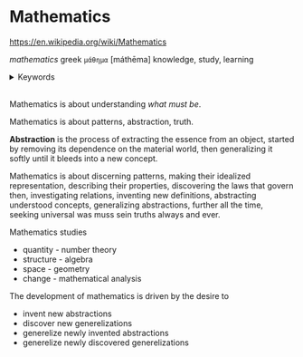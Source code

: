 # Mathematics

https://en.wikipedia.org/wiki/Mathematics

*mathematics* greek `μάθημα` [máthēma] knowledge, study, learning


<details>
<summary>Keywords</summary>

- mathematics
- abstraction
- generalization
- patterns
- axioms, rule, principles
- representation

</details><br>


Mathematics is about understanding *what must be*.

Mathematics is about patterns, abstraction, truth.

**Abstraction** is the process of extracting the essence from an object, started by removing its dependence on the material world, then generalizing it softly until it bleeds into a new concept.

Mathematics is about discerning patterns, making their idealized representation, describing their properties, discovering the laws that govern then, investigating relations, inventing new definitions, abstracting understood concepts, generalizing abstractions, further all the time, seeking universal was muss sein truths always and ever.


Mathematics studies
- quantity  - number theory
- structure - algebra
- space     - geometry
- change    - mathematical analysis





The development of mathematics is driven by the desire to
- invent new abstractions
- discover new generelizations
- generelize newly invented abstractions
- generelize newly discovered generelizations
